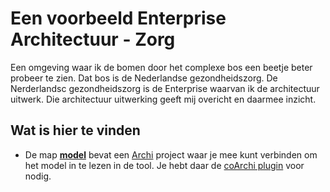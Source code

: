# Een voorbeeld Enterprise Architectuur - Zorg
Een omgeving waar ik de bomen door het complexe bos een beetje beter probeer te zien. Dat bos is de Nederlandse gezondheidszorg. De Nerderlandsc gezondheidszorg is de Enterprise waarvan ik de architectuur uitwerk. Die architectuur uitwerking geeft mij overicht en daarmee inzicht. 

## Wat is hier te vinden
- De map **[model](/model)** bevat een [Archi](https://www.archimatetool.com/) project waar je mee kunt verbinden om het model in te lezen in de tool. Je hebt daar de [coArchi plugin](https://www.archimatetool.com/plugins/#coArchi) voor nodig.

